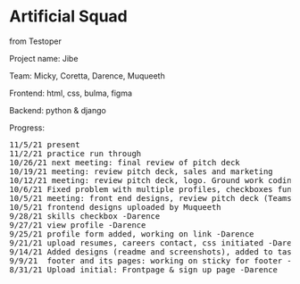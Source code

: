 # Artificial Squad

from Testoper

Project name: Jibe

Team: Micky, Coretta, Darence, Muqueeth

Frontend: html, css, bulma, figma

Backend: python & django 

Progress:
<pre>
11/5/21 present
11/2/21 practice run through
10/26/21 next meeting: final review of pitch deck
10/19/21 meeting: review pitch deck, sales and marketing
10/12/21 meeting: review pitch deck, logo. Ground work coding for AI-MVP -Darence
10/6/21 Fixed problem with multiple profiles, checkboxes functional - Darence
10/5/21 meeting: front end designs, review pitch deck (Teams repo), logo ideas
10/5/21 frontend designs uploaded by Muqueeth
9/28/21 skills checkbox -Darence
9/27/21 view profile -Darence
9/25/21 profile form added, working on link -Darence
9/21/21 upload resumes, careers contact, css initiated -Darence
9/14/21 Added designs (readme and screenshots), added to tasklist (projects) -Darence
9/9/21  footer and its pages: working on sticky for footer -Darence
8/31/21 Upload initial: Frontpage & sign up page -Darence
</pre>